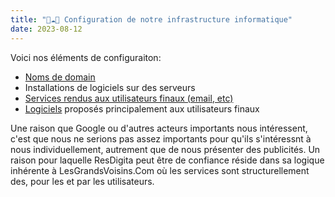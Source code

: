 ```yaml
---
title: "👷☁🚃 Configuration de notre infrastructure informatique"
date: 2023-08-12
---
```


Voici nos éléments de configuraiton: 

- [Noms de domain](config/domains)
- Installations de logiciels sur des serveurs
- [Services rendus aux utilisateurs finaux (email, etc)](config/services)
- [Logiciels](config/software) proposés principalement aux utilisateurs finaux

Une raison que Google ou d'autres acteurs importants nous intéressent, c'est que nous ne serions pas assez importants pour qu'ils s'intéressnt à nous individuellement, autrement que de nous présenter des publicités. Un raison pour laquelle ResDigita peut être de confiance réside dans sa logique inhérente à LesGrandsVoisins.Com où les services sont structurellement des, pour les et par les utilisateurs. 

